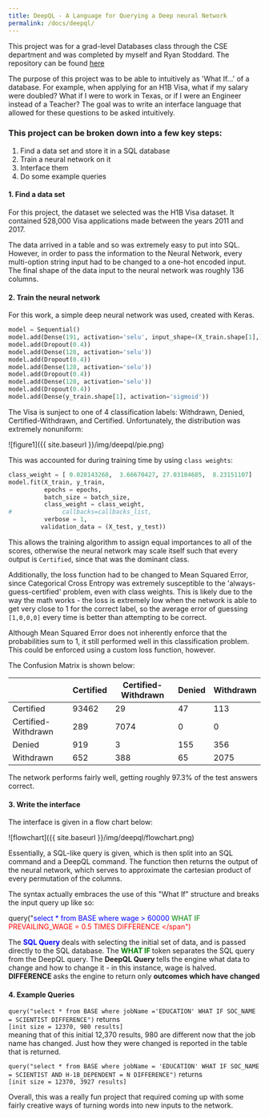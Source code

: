 ```yaml
---
title: DeepQL - A Language for Querying a Deep neural Network
permalink: /docs/deepql/
---
```


This project was for a grad-level Databases class through the CSE department and was completed by myself and Ryan Stoddard.  The repository can be found [here](https://github.com/nealde/deepql)

The purpose of this project was to be able to intuitively as 'What If...' of a database. For example, when applying for an H1B Visa, what if my salary were doubled? What if I were to work in Texas, or if I were an Engineer instead of a Teacher?  The goal was to write an interface language that allowed for these questions to be asked intuitively.

### This project can be broken down into a few key steps:
1. Find a data set and store it in a SQL database
2. Train a neural network on it
3. Interface them
4. Do some example queries

#### 1. Find a data set

For this project, the dataset we selected was the H1B Visa dataset. It contained 528,000 Visa applications made between the years 2011 and 2017.

The data arrived in a table and so was extremely easy to put into SQL. However, in order to pass the information to the Neural Network, every multi-option string input had to be changed to a one-hot encoded input. The final shape of the data input to the neural network was roughly 136 columns.

#### 2. Train the neural network

For this work, a simple deep neural network was used, created with Keras.
```python
model = Sequential()
model.add(Dense(191, activation='selu', input_shape=(X_train.shape[1],)))
model.add(Dropout(0.4))
model.add(Dense(128, activation='selu'))
model.add(Dropout(0.4))
model.add(Dense(128, activation='selu'))
model.add(Dropout(0.4))
model.add(Dense(128, activation='selu'))
model.add(Dropout(0.4))
model.add(Dense(y_train.shape[1], activation='sigmoid'))
```

The Visa is sunject to one of 4 classification labels: Withdrawn, Denied, Certified-Withdrawn, and Certified.
Unfortunately, the distribution was extremely nonuniform:

![figure1]({{ site.baseurl }}/img/deepql/pie.png)

This was accounted for during training time by using `class weights`:

```python
class_weight = [ 0.028143268,  3.66670427, 27.03184685,  8.23151107]
model.fit(X_train, y_train,
          epochs = epochs,
          batch_size = batch_size,
          class_weight = class_weight,
#              callbacks=callbacks_list,
          verbose = 1,
         validation_data = (X_test, y_test))
```

This allows the training algorithm to assign equal importances to all of the scores, otherwise the neural network may scale itself such that every output is `Certified`, since that was the dominant class.

Additionally, the loss function had to be changed to Mean Squared Error, since Categorical Cross Entropy was extremely susceptible to the 'always-guess-certified' problem, even with class weights.  This is likely due to the way the math works - the loss is extremely low when the network is able to get very close to 1 for the correct label, so the average error of guessing `[1,0,0,0]` every time is better than attempting to be correct.

Although Mean Squared Error does not inherently enforce that the probabilities sum to 1, it still performed well in this classification problem.  This could be enforced using a custom loss function, however.

The Confusion Matrix is shown below:

|                     | Certified | Certified-Withdrawn | Denied | Withdrawn |
|---------------------|-----------|---------------------|--------|-----------|
| Certified           | 93462     | 29                  | 47     | 113       |
| Certified-Withdrawn | 289       | 7074                | 0      | 0         |
| Denied              | 919       | 3                   | 155    | 356       |
| Withdrawn           | 652       | 388                 | 65     | 2075      |

The network performs fairly well, getting roughly 97.3% of the test answers correct.

#### 3. Write the interface

The interface is given in a flow chart below:

![flowchart]({{ site.baseurl }}/img/deepql/flowchart.png)

Essentially, a SQL-like query is given, which is then split into an SQL command and a DeepQL command. The function then returns the output of the neural network, which serves to approximate the cartesian product of every permutation of the columns.

The syntax actually embraces the use of this "What If" structure and breaks the input query up like so:

query("<span style="color:blue">select * from BASE where wage > 60000 </span> <span style="color:green">WHAT IF </span> <span style="color:red"> PREVAILING_WAGE = 0.5 TIMES DIFFERENCE </span")

The **<span style="color:blue"> SQL Query </span>** deals with selecting the initial set of data, and is passed directly to the SQL database.
The **<span style="color:green"> WHAT IF </span>** token separates the SQL query from the DeepQL query.
The **<span style="color:reg"> DeepQL Query </span>** tells the engine what data to change and how to change it - in this instance, wage is halved.  **<span style="color:reg"> DIFFERENCE </span>** asks the engine to return only **outcomes which have changed**

#### 4. Example Queries

`query("select * from BASE where jobName ='EDUCATION' WHAT IF SOC_NAME = SCIENTIST DIFFERENCE")`
 returns  
`[init size = 12370, 980 results]`  
meaning that of this initial 12,370 results, 980 are different now that the job name has changed.  Just how they were changed is reported in the table that is returned.

`query("select * from BASE where jobName = 'EDUCATION' WHAT IF SOC_NAME = SCIENTIST AND H-1B_DEPENDENT = N DIFFERENCE")` returns  
`[init size = 12370, 3927 results]`

Overall, this was a really fun project that required coming up with some fairly creative ways of turning words into new inputs to the network.
